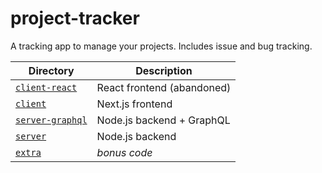 # project-tracker
A tracking app to manage your projects. Includes issue and bug tracking.

| Directory | Description |
| --- | --- |
| [`client-react`](https://github.com/tomheaton/project-tracker/tree/main/client-react) | React frontend (abandoned) |
| [`client`](https://github.com/tomheaton/project-tracker/tree/main/client) | Next.js frontend |
| [`server-graphql`](https://github.com/tomheaton/project-tracker/tree/main/server-graphql) | Node.js backend + GraphQL |
| [`server`](https://github.com/tomheaton/project-tracker/tree/main/server) | Node.js backend |
| [`extra`](https://github.com/tomheaton/project-tracker/tree/main/extra) | *bonus code* |
